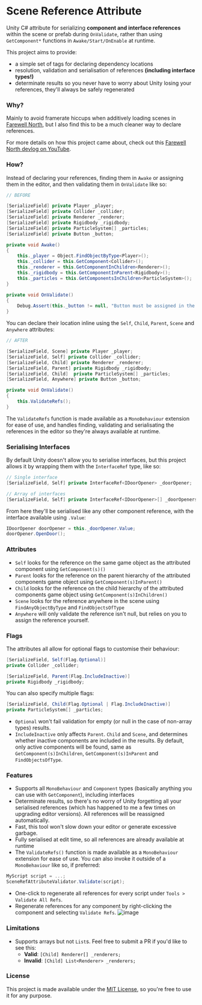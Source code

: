 # Scene Reference Attribute

Unity C# attribute for serializing **component and interface references** within the scene or prefab during `OnValidate`, rather than using `GetComponent*` functions in `Awake/Start/OnEnable` at runtime. 

This project aims to provide:

- a simple set of tags for declaring dependency locations
- resolution, validation and serialisation of references **(including interface types!)**
- determinate results so you never have to worry about Unity losing your references, they'll always be safely regenerated

### Why?

Mainly to avoid framerate hiccups when additively loading scenes in [Farewell North](https://store.steampowered.com/app/1432850/Farewell_North/), but I also find this to be a much cleaner way to declare references.

For more details on how this project came about, check out this [Farewell North devlog on YouTube](https://youtu.be/lpBIbmTPDQc).

### How?

Instead of declaring your references, finding them in `Awake` or assigning them in the editor, and then validating them in `OnValidate` like so: 

```cs
// BEFORE

[SerializeField] private Player _player; 
[SerializeField] private Collider _collider;
[SerializeField] private Renderer _renderer;
[SerializeField] private Rigidbody _rigidbody;
[SerializeField] private ParticleSystem[] _particles;
[SerializeField] private Button _button;

private void Awake()
{
    this._player = Object.FindObjectByType<Player>();
    this._collider = this.GetComponent<Collider>();
    this._renderer = this.GetComponentInChildren<Renderer>();
    this._rigidbody = this.GetComponentInParent<Rigidbody>();
    this._particles = this.GetComponentsInChildren<ParticleSystem>();
}

private void OnValidate()
{
    Debug.Assert(this._button != null, "Button must be assigned in the editor");
}
```

You can declare their location inline using the `Self`, `Child`, `Parent`, `Scene` and `Anywhere` attributes:

```cs
// AFTER

[SerializeField, Scene] private Player _player; 
[SerializeField, Self] private Collider _collider;
[SerializeField, Child] private Renderer _renderer;
[SerializeField, Parent] private Rigidbody _rigidbody;
[SerializeField, Child]  private ParticleSystem[] _particles;
[SerializeField, Anywhere] private Button _button;

private void OnValidate()
{
    this.ValidateRefs();
}
```

The `ValidateRefs` function is made available as a `MonoBehaviour` extension for ease of use, and handles finding, validating and serialisating the references in the editor so they're always available at runtime. 

### Serialising Interfaces 

By default Unity doesn't allow you to serialise interfaces, but this project allows it by wrapping them with the `InterfaceRef` type, like so:

```cs
// Single interface
[SerializeField, Self] private InterfaceRef<IDoorOpener> _doorOpener; 

// Array of interfaces
[SerializeField, Self] private InterfaceRef<IDoorOpener>[] _doorOpeners; 
```

From here they'll be serialised like any other component reference, with the interface available using `.Value`: 

```cs
IDoorOpener doorOpener = this._doorOpener.Value;
doorOpener.OpenDoor();
```

### Attributes

- `Self` looks for the reference on the same game object as the attributed component using `GetComponent(s)()`
- `Parent` looks for the reference on the parent hierarchy of the attributed components game object using `GetComponent(s)InParent()`
- `Child` looks for the reference on the child hierarchy of the attributed components game object using `GetComponent(s)InChildren()`
- `Scene` looks for the reference anywhere in the scene using `FindAnyObjectByType` and `FindObjectsOfType`
- `Anywhere` will only validate the reference isn't null, but relies on you to assign the reference yourself.

### Flags

The attributes all allow for optional flags to customise their behaviour: 

```cs
[SerializeField, Self(Flag.Optional)]    
private Collider _collider;

[SerializeField, Parent(Flag.IncludeInactive)]
private Rigidbody _rigidbody;
```

You can also specify multiple flags: 

```cs
[SerializeField, Child(Flag.Optional | Flag.IncludeInactive)] 
private ParticleSystem[] _particles;
```

- `Optional` won't fail validation for empty (or null in the case of non-array types) results.
- `IncludeInactive` only affects `Parent`. `Child` and `Scene`, and determines whether inactive components are included in the results. By default, only active components will be found, same as `GetComponent(s)InChildren`, `GetComponent(s)InParent` and `FindObjectsOfType`. 


### Features 

- Supports all `MonoBehaviour` and `Component` types (basically anything you can use with `GetComponent`), including interfaces
- Determinate results, so there's no worry of Unity forgetting all your serialised references (which has happened to me a few times on upgrading editor versions). All references will be reassigned automatically.  
- Fast, this tool won't slow down your editor or generate excessive garbage. 
- Fully serialised at edit time, so all references are already available at runtime
- The `ValidateRefs()` function is made available as a `MonoBehaviour` extension for ease of use. You can also invoke it outside of a `MonoBehaviour` like so, if preferred: 
```cs
MyScript script = ...;
SceneRefAttributeValidator.Validate(script);
```
- One-click to regenerate all references for every script under `Tools > Validate All Refs`.
- Regenerate references for any component by right-clicking the component and selecting `Validate Refs`.
![image](https://user-images.githubusercontent.com/2164691/215190393-192083fc-4c83-42da-8ca4-a93d2349aaa2.png)

### Limitations

- Supports arrays but not `List`s. Feel free to submit a PR if you'd like to see this:
    - **Valid**: `[Child] Renderer[] _renderers;`
    - **Invalid**: `[Child] List<Renderer> _renderers;`

### License

This project is made available under the [MIT License](./LICENSE), so you're free to use it for any purpose.
